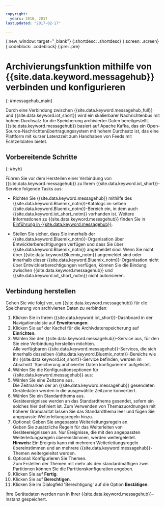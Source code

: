 ```yaml
---

copyright:
  years: 2016, 2017
lastupdated: "2017-02-17"

---
```


{:new_window: target="\_blank"}
{:shortdesc: .shortdesc}
{:screen: .screen}
{:codeblock: .codeblock}
{:pre: .pre}

# Archivierungsfunktion mithilfe von {{site.data.keyword.messagehub}} verbinden und konfigurieren  
{: #messagehub_main}

Durch eine Verbindung zwischen {{site.data.keyword.messagehub_full}} und {{site.data.keyword.iot_short}} wird ein skalierbarer Nachrichtenbus mit hohem Durchsatz für die Speicherung archivierter Daten bereitgestellt. {{site.data.keyword.messagehub}} basiert auf Apache Kafka, das ein Open-Source-Nachrichtenübertragungssystem mit hohem Durchsatz ist, das eine Plattform mit kurzer Latenzzeit zum Handhaben von Feeds mit Echtzeitdaten bietet.

## Vorbereitende Schritte  
{: #byb}

Führen Sie vor dem Herstellen einer Verbindung von {{site.data.keyword.messagehub}} zu Ihrem {{site.data.keyword.iot_short}}-Service folgende Tasks aus:

- Richten Sie {{site.data.keyword.messagehub}} mithilfe des {{site.data.keyword.Bluemix_notm}}-Katalogs im selben {{site.data.keyword.Bluemix_notm}}-Bereich ein, in dem auch {{site.data.keyword.iot_short_notm}} vorhanden ist. Weitere Informationen zu {{site.data.keyword.messagehub}} finden Sie in [Einführung in {{site.data.keyword.messagehub}}](https://console.{DomainName}/docs/services/MessageHub/index.html).

- Stellen Sie sicher, dass Sie innerhalb der {{site.data.keyword.Bluemix_notm}}-Organisation über Entwicklerberechtigungen verfügen und dass Sie über {{site.data.keyword.Bluemix_notm}} angemeldet sind. Wenn Sie nicht über {{site.data.keyword.Bluemix_notm}} angemeldet sind oder innerhalb dieser {{site.data.keyword.Bluemix_notm}}-Organisation nicht über Entwicklerberechtigungen verfügen, können Sie die Bindung zwischen {{site.data.keyword.messagehub}} und {{site.data.keyword.iot_short_notm}} nicht autorisieren.

## Verbindung herstellen

Gehen Sie wie folgt vor, um {{site.data.keyword.messagehub}} für die Speicherung von archivierten Daten zu verbinden:

1. Klicken Sie in Ihrem {{site.data.keyword.iot_short}}-Dashboard in der Navigationsleiste auf **Erweiterungen**.
2. Klicken Sie auf der Kachel für die Archivdatenspeicherung auf **Einrichten**.
4. Wählen Sie den {{site.data.keyword.messagehub}}-Service aus, für den Sie eine Verbindung herstellen möchten.  
Alle verfügbaren {{site.data.keyword.messagehub}}-Services, die sich innerhalb desselben {{site.data.keyword.Bluemix_notm}}-Bereichs wie Ihr {{site.data.keyword.iot_short}}-Service befinden, werden im Abschnitt 'Speicherung archivierter Daten konfigurieren' aufgelistet.
5. Wählen Sie die Konfigurationsoptionen für {{site.data.keyword.messagehub}} aus:
 1. Wählen Sie eine Zeitzone aus.  
 Die Zeitmarken der an {{site.data.keyword.messagehub}} gesendeten Gerätedaten werden in die ausgewählte Zeitzone konvertiert.
 2. Wählen Sie ein Standardthema aus.  
 Geräteereignisse werden an das Standardthema gesendet, sofern ein solches hier definiert ist. Zum Verwenden von Themazuordnungen mit höherer Granularität lassen Sie das Standardthema leer und fügen Sie angepasste Weiterleitungsregeln hinzu.
 3. Optional: Geben Sie angepasste Weiterleitungsregeln an.  
 Geben Sie zusätzliche Regeln für das Weiterleiten von Geräteereignissen an. Nur Ereignisse, die mit den angepassten Weiterleitungsregeln übereinstimmen, werden weitergeleitet.  
 **Hinweis:** Ein Ereignis kann mit mehreren Weiterleitungsregeln übereinstimmen und an mehrere {{site.data.keyword.messagehub}}-Themen weitergeleitet werden.
 4. Optional: Konfigurieren Sie Themen.  
 Zum Erstellen der Themen mit mehr als den standardmäßigen zwei Partitionen können Sie die Partitionskonfiguration angeben.
 5. Klicken Sie auf **Fertig**.
5. Klicken Sie auf **Berechtigen**.
6. Klicken Sie im Dialogfeld 'Berechtigung' auf die Option **Bestätigen**.

Ihre Gerätedaten werden nun in Ihrer {{site.data.keyword.messagehub}}-Instanz gespeichert.
